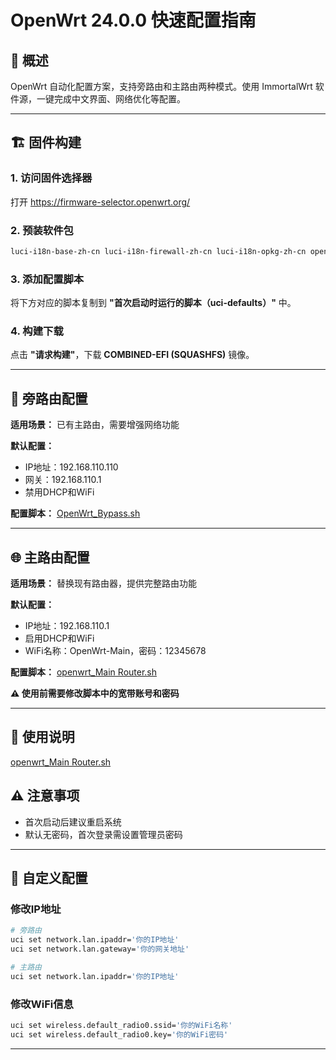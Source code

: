 # OpenWrt 24.0.0 快速配置指南

## 🎯 概述

OpenWrt 自动化配置方案，支持旁路由和主路由两种模式。使用 ImmortalWrt 软件源，一键完成中文界面、网络优化等配置。

---

## 🏗️ 固件构建

### 1. 访问固件选择器
打开 https://firmware-selector.openwrt.org/

### 2. 预装软件包
```bash
luci-i18n-base-zh-cn luci-i18n-firewall-zh-cn luci-i18n-opkg-zh-cn openssh-sftp-server curl wget-ssl nano htop iperf3
```

### 3. 添加配置脚本
将下方对应的脚本复制到 **"首次启动时运行的脚本（uci-defaults）"** 中。

### 4. 构建下载
点击 **"请求构建"**，下载 **COMBINED-EFI (SQUASHFS)** 镜像。

---

## 🔀 旁路由配置

**适用场景：** 已有主路由，需要增强网络功能

**默认配置：**
- IP地址：192.168.110.110
- 网关：192.168.110.1
- 禁用DHCP和WiFi

**配置脚本：** [OpenWrt_Bypass.sh](https://github.com/OpenSourceVision/OpenWrt/blob/main/OpenWrt_Bypass.sh)

---

## 🌐 主路由配置

**适用场景：** 替换现有路由器，提供完整路由功能

**默认配置：**
- IP地址：192.168.110.1
- 启用DHCP和WiFi
- WiFi名称：OpenWrt-Main，密码：12345678

**配置脚本：** [openwrt_Main Router.sh](https://github.com/OpenSourceVision/OpenWrt/blob/main/openwrt_Main%20Router.sh)

**⚠️ 使用前需要修改脚本中的宽带账号和密码**

---

## 📝 使用说明

[openwrt_Main Router.sh](https://github.com/OpenSourceVision/OpenWrt/blob/main/OpenWrt.md)

## ⚠️ 注意事项

- 首次启动后建议重启系统
- 默认无密码，首次登录需设置管理员密码

---

## 🔧 自定义配置

### 修改IP地址
```bash
# 旁路由
uci set network.lan.ipaddr='你的IP地址'
uci set network.lan.gateway='你的网关地址'

# 主路由
uci set network.lan.ipaddr='你的IP地址'
```

### 修改WiFi信息
```bash
uci set wireless.default_radio0.ssid='你的WiFi名称'
uci set wireless.default_radio0.key='你的WiFi密码'
```

---

